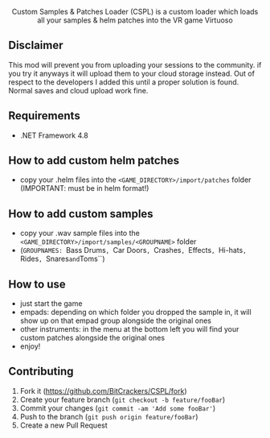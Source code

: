 <p align="center">
   Custom Samples & Patches Loader (CSPL) is a custom loader which loads all your samples & helm patches into the VR game Virtuoso
</p>

## Disclaimer
This mod will prevent you from uploading your sessions to the community. if you try it anyways it will upload them to your cloud storage instead. Out of respect to the developers I added this until a proper solution is found. Normal saves and cloud upload work fine.

## Requirements
- .NET Framework 4.8

## How to add custom helm patches
- copy your .helm files into the ``<GAME_DIRECTORY>/import/patches`` folder  (IMPORTANT: must be in helm format!)

## How to add custom samples
- copy your .wav sample files into the ``<GAME_DIRECTORY>/import/samples/<GROUPNAME>`` folder
- (``GROUPNAMES: ``Bass Drums``, ``Car Doors``, ``Crashes``, ``Effects``, ``Hi-hats``, ``Rides``, ``Snares`` and ``Toms``)

## How to use
- just start the game
- empads: depending on which folder you dropped the sample in, it will show up on that empad group alongside the original ones
- other instruments: in the menu at the bottom left you will find your custom patches alongside the original ones
- enjoy!

## Contributing
1. Fork it (<https://github.com/BitCrackers/CSPL/fork>)
2. Create your feature branch (`git checkout -b feature/fooBar`)
3. Commit your changes (`git commit -am 'Add some fooBar'`)
4. Push to the branch (`git push origin feature/fooBar`)
5. Create a new Pull Request
